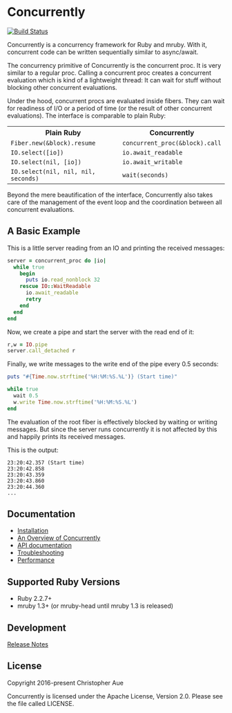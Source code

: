 # Concurrently

[![Build Status](https://secure.travis-ci.org/christopheraue/m-ruby-concurrently.svg?branch=master)](http://travis-ci.org/christopheraue/m-ruby-concurrently)

Concurrently is a concurrency framework for Ruby and mruby. With it, concurrent
code can be written sequentially similar to async/await.

The concurrency primitive of Concurrently is the concurrent proc. It is very
similar to a regular proc. Calling a concurrent proc creates a concurrent
evaluation which is kind of a lightweight thread: It can wait for stuff without
blocking other concurrent evaluations.

Under the hood, concurrent procs are evaluated inside fibers. They can wait for
readiness of I/O or a period of time (or the result of other concurrent
evaluations). The interface is comparable to plain Ruby:

<table>
  <tr>
    <th>Plain Ruby</th>
    <th>Concurrently</th>
  </tr>
  <tr>
    <td><code>Fiber.new(&block).resume</code></td>
    <td><code>concurrent_proc(&block).call</code></td>
  </tr>
  <tr>
    <td><code>IO.select([io])</code></td>
    <td><code>io.await_readable</code></td>
  </tr>
  <tr>
    <td><code>IO.select(nil, [io])</code></td>
    <td><code>io.await_writable</code></td>
  </tr>
  <tr>
    <td><code>IO.select(nil, nil, nil, seconds)</code></td>
    <td><code>wait(seconds)</code></td>
  </tr>
</table>

Beyond the mere beautification of the interface, Concurrently also takes care
of the management of the event loop and the coordination between all concurrent
evaluations.


## A Basic Example

This is a little server reading from an IO and printing the received messages:

```ruby
server = concurrent_proc do |io|
  while true
    begin
      puts io.read_nonblock 32
    rescue IO::WaitReadable
      io.await_readable
      retry
    end
  end
end
```

Now, we create a pipe and start the server with the read end of it:

```ruby
r,w = IO.pipe
server.call_detached r
```

Finally, we write messages to the write end of the pipe every 0.5 seconds:

```ruby
puts "#{Time.now.strftime('%H:%M:%S.%L')} (Start time)"

while true
  wait 0.5
  w.write Time.now.strftime('%H:%M:%S.%L')
end
```

The evaluation of the root fiber is effectively blocked by waiting or writing
messages. But since the server runs concurrently it is not affected by this and
happily prints its received messages.

This is the output:

```
23:20:42.357 (Start time)
23:20:42.858
23:20:43.359
23:20:43.860
23:20:44.360
...
```


## Documentation

* [Installation][installation]
* [An Overview of Concurrently][overview]
* [API documentation][documentation]
* [Troubleshooting][troubleshooting]
* [Performance][performance]


## Supported Ruby Versions

* Ruby 2.2.7+
* mruby 1.3+ (or mruby-head until mruby 1.3 is released)


## Development

[Release Notes][release_notes]


## License

Copyright 2016-present Christopher Aue

Concurrently is licensed under the Apache License, Version 2.0. Please see the
file called LICENSE.


[installation]: http://www.rubydoc.info/github/christopheraue/m-ruby-concurrently/file/guides/Installation.md
[overview]: http://www.rubydoc.info/github/christopheraue/m-ruby-concurrently/file/guides/Overview.md
[documentation]: http://www.rubydoc.info/github/christopheraue/m-ruby-concurrently/index
[troubleshooting]: http://www.rubydoc.info/github/christopheraue/m-ruby-concurrently/file/guides/Troubleshooting.md
[performance]: http://www.rubydoc.info/github/christopheraue/m-ruby-concurrently/file/guides/Performance.md
[release_notes]: http://www.rubydoc.info/github/christopheraue/m-ruby-concurrently/file/RELEASE_NOTES.md